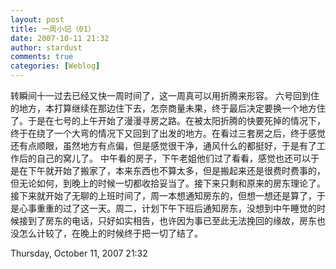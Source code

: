 ```yaml
---
layout: post
title: 一周小记（01）
date: 2007-10-11 21:32
author: stardust
comments: true
categories: [Weblog]
---
```

转瞬间十一过去已经又快一周时间了，这一周真可以用折腾来形容。 
六号回到住的地方，本打算继续在那边住下去，怎奈商量未果，终于最后决定要换一个地方住了。于是在七号的上午开始了漫漫寻房之路。在被太阳折腾的快要死掉的情况下，终于在绕了一个大弯的情况下又回到了出发的地方。在看过三套房之后，终于感觉还有点顺眼，虽然地方有点偏，但是感觉很干净，通风什么的都挺好，于是有了工作后的自己的窝儿了。 
中午看的房子，下午老姐他们过了看看，感觉也还可以于是在下午就开始了搬家了，本来东西也不算太多，但是搬起来还是很费时费事的，但无论如何，到晚上的时候一切都收拾妥当了。接下来只剩和原来的房东理论了。 
接下来就开始了无聊的上班时间了，周一本想通知房东的，但想一想还是算了，于是心事重重的过了这一天。周二，计划下午下班后通知房东，没想到中午睡觉的时候接到了房东的电话，只好如实相告，也许因为事已至此无法挽回的缘故，房东也没怎么计较了，在晚上的时候终于把一切了结了。

Thursday, October 11, 2007 21:32
